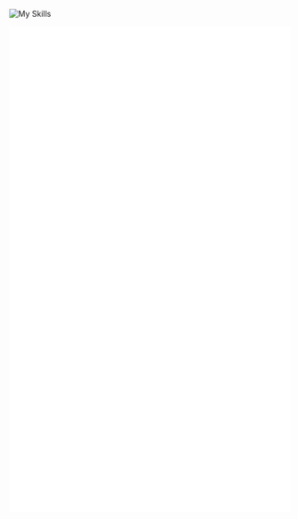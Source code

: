 ![My Skills](https://go-skill-icons.vercel.app/api/icons?i=astro,blender,bun,betterauth,caddy,chromedevtools,codeberg,cloudflare,directus,discord,docker,drizzle,expo,ffmpeg,git,github,hono,golang,libsql,linux,obsidian,pnpm,portainer,prettier,react,stripe,svelte,tailwindcss,tauri,terminal,tor,turso,typescript,unity,webassembly,windows,workers,zed,zen)

[![Metrics](/github-metrics.svg)](#)
